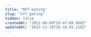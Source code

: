 ```yaml
---
title: "NFT-Gating"
slug: "nft-gating"
hidden: false
createdAt: "2022-08-09T19:47:09.908Z"
updatedAt: "2022-11-10T16:18:55.216Z"
---
```

